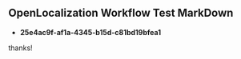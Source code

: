 ## OpenLocalization Workflow Test MarkDown
* **25e4ac9f-af1a-4345-b15d-c81bd19bfea1**
 
thanks!

<!--HONumber=Sep16_HO2-->


